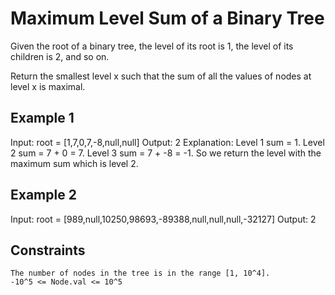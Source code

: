 # Maximum Level Sum of a Binary Tree

Given the root of a binary tree, the level of its root is 1, the level of its
children is 2, and so on.

Return the smallest level x such that the sum of all the values of nodes at
level x is maximal.

## Example 1

Input: root = [1,7,0,7,-8,null,null]
Output: 2
Explanation:
Level 1 sum = 1.
Level 2 sum = 7 + 0 = 7.
Level 3 sum = 7 + -8 = -1.
So we return the level with the maximum sum which is level 2.

## Example 2

Input: root = [989,null,10250,98693,-89388,null,null,null,-32127]
Output: 2

## Constraints

    The number of nodes in the tree is in the range [1, 10^4].
    -10^5 <= Node.val <= 10^5

